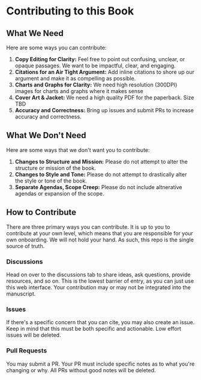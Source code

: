 # Contributing to this Book

## What We Need

Here are some ways you can contribute:

1. **Copy Editing for Clarity:** Feel free to point out confusing, unclear, or opaque passages. We want to be impactful, clear, and engaging.
2. **Citations for an Air Tight Argument:** Add inline citations to shore up our argument and make it as compelling as possible.
3. **Charts and Graphs for Clarity:** We need high resolution (300DPI) images for charts and graphs where it makes sense
4. **Cover Art & Jacket:** We need a high quality PDF for the paperback. Size TBD
5. **Accuracy and Correctness:** Bring up issues and submit PRs to increase accuracy and correctness.

## What We Don't Need

Here are some ways that we don't want you to contribute:

1. **Changes to Structure and Mission:** Please do not attempt to alter the structure or mission of the book.
2. **Changes to Style and Tone:** Please do not attempt to drastically alter the style or tone of the book.
3. **Separate Agendas, Scope Creep:** Please do not include altnerative agendas or expansion of the scope.

## How to Contribute

There are three primary ways you can contribute. It is up to you to contribute at your own level, which means that you are responsible for your own onboarding. We will not hold your hand. As such, this repo is the single source of truth. 

### Discussions

Head on over to the discussions tab to share ideas, ask questions, provide resources, and so on. This is the lowest barrier of entry, as you can just use this web interface. Your contribution may or may not be integrated into the manuscript.

### Issues

If there's a specific concern that you can cite, you may also create an issue. Keep in mind that this must be both specific and actionable. Low effort issues will be deleted. 

### Pull Requests

You may submit a PR. Your PR must include specific notes as to what you're changing or why. All PRs without good notes will be deleted. 
